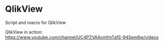 # QlikView
Script and macro for QlikView

QlikView in action:
https://www.youtube.com/channel/UC4PZVA4omfmTafS-94Sem6w/videos
